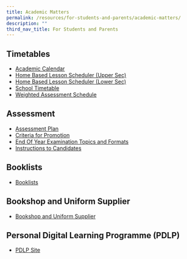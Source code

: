 ```yaml
---
title: Academic Matters
permalink: /resources/for-students-and-parents/academic-matters/
description: ""
third_nav_title: For Students and Parents
---
```

Timetables
----------

*   [Academic Calendar](https://calendar.google.com/calendar/u/0/embed?src=c_k7p87vuspth3eedj4n2mair55g@group.calendar.google.com&ctz=Asia/Singapore)
*   [Home Based Lesson Scheduler (Upper Sec)](https://docs.google.com/spreadsheets/d/1x1Cezpsez216UctPwE2lLGUA4oqZyoGbWNltjtOAcDs/edit?usp=sharing)
*   [Home Based Lesson Scheduler (Lower Sec)](https://docs.google.com/spreadsheets/d/1HHoS_7IaTD-gqG91jqGgc60Ehn3MhNJgcfSlF7uHAAs/edit?usp=sharing)
*   [School Timetable](/resources/students/timetables/school-timetable/)
*   [Weighted Assessment Schedule](https://docs.google.com/spreadsheets/d/1S7lChpa_rMRRRJwkNGCqUNMqqJzcWTRenVWWpUSvCEc/edit#gid=1582931388)

Assessment
----------

*   [Assessment Plan](/resources/students/assessment/assessment-plan-2021/)
*   [Criteria for Promotion](/resources/students/assessment/criteria-for-promotion/)
*  [End Of Year Examination Topics and Formats](/resources/students/assessment/end-of-year-examination-topics-and-formats/)
*   [Instructions to Candidates](/resources/students/assessment/instructions-to-candidates/)

Booklists
--------
*   [Booklists](/resources/students/school-resources/booklists/)


Bookshop and Uniform Supplier
----------
*   [Bookshop and Uniform Supplier](/resources/students/school-resources/bookshop-and-uniform-supplier)


Personal Digital Learning Programme (PDLP) 
----------
*   [PDLP Site](https://sites.google.com/xinminss.edu.sg/ndlpxmss/pdlpxinmin?authuser=2)